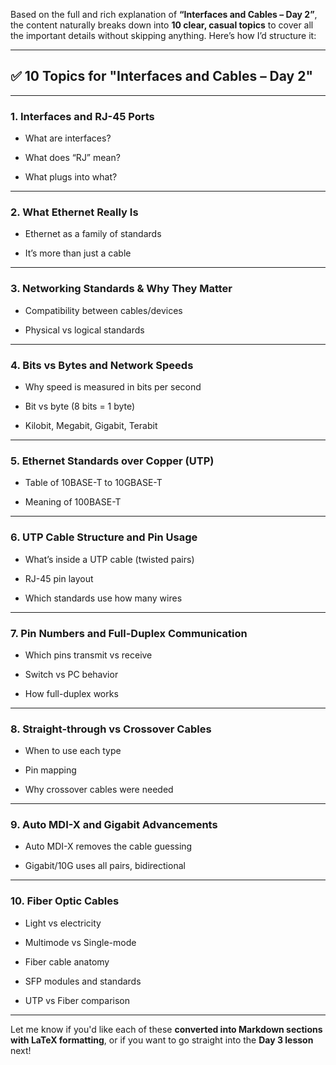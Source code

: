 Based on the full and rich explanation of **“Interfaces and Cables – Day 2”**, the content naturally breaks down into **10 clear, casual topics** to cover all the important details without skipping anything. Here’s how I’d structure it:

---

## ✅ 10 Topics for "Interfaces and Cables – Day 2"

---

### 1. **Interfaces and RJ-45 Ports**

- What are interfaces?
    
- What does “RJ” mean?
    
- What plugs into what?
    

---

### 2. **What Ethernet Really Is**

- Ethernet as a family of standards
    
- It’s more than just a cable
    

---

### 3. **Networking Standards & Why They Matter**

- Compatibility between cables/devices
    
- Physical vs logical standards
    

---

### 4. **Bits vs Bytes and Network Speeds**

- Why speed is measured in bits per second
    
- Bit vs byte (8 bits = 1 byte)
    
- Kilobit, Megabit, Gigabit, Terabit
    

---

### 5. **Ethernet Standards over Copper (UTP)**

- Table of 10BASE-T to 10GBASE-T
    
- Meaning of 100BASE-T
    

---

### 6. **UTP Cable Structure and Pin Usage**

- What’s inside a UTP cable (twisted pairs)
    
- RJ-45 pin layout
    
- Which standards use how many wires
    

---

### 7. **Pin Numbers and Full-Duplex Communication**

- Which pins transmit vs receive
    
- Switch vs PC behavior
    
- How full-duplex works
    

---

### 8. **Straight-through vs Crossover Cables**

- When to use each type
    
- Pin mapping
    
- Why crossover cables were needed
    

---

### 9. **Auto MDI-X and Gigabit Advancements**

- Auto MDI-X removes the cable guessing
    
- Gigabit/10G uses all pairs, bidirectional
    

---

### 10. **Fiber Optic Cables**

- Light vs electricity
    
- Multimode vs Single-mode
    
- Fiber cable anatomy
    
- SFP modules and standards
    
- UTP vs Fiber comparison
    

---

Let me know if you'd like each of these **converted into Markdown sections with LaTeX formatting**, or if you want to go straight into the **Day 3 lesson** next!